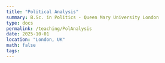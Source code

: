 ```yaml
---
title: "Political Analysis"
summary: B.Sc. in Politics - Queen Mary University London
type: docs
permalink: /teaching/PolAnalysis
date: 2025-10-01
location: "London, UK"
math: false
tags:
---
```




